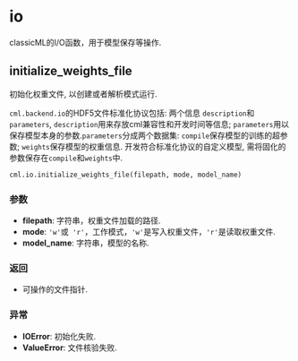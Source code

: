 # io

classicML的I/O函数，用于模型保存等操作.

## initialize_weights_file

初始化权重文件, 以创建或者解析模式运行.

`cml.backend.io`的HDF5文件标准化协议包括: 两个信息 `description`和`parameters`, `description`用来存放cml兼容性和开发时间等信息; `parameters`用以保存模型本身的参数.`parameters`分成两个数据集: `compile`保存模型的训练的超参数; `weights`保存模型的权重信息. 开发符合标准化协议的自定义模型, 需将固化的参数保存在`compile`和`weights`中.

```python
cml.io.initialize_weights_file(filepath, mode, model_name)
```

### 参数

* <b>filepath</b>: 字符串，权重文件加载的路径.
* <b>mode</b>: ```'w'```或``` 'r'```，工作模式，```'w'```是写入权重文件，```'r'```是读取权重文件.
* <b>model_name</b>: 字符串，模型的名称.

### 返回

* 可操作的文件指针.

### 异常

* <b>IOError</b>: 初始化失败.
* <b>ValueError</b>: 文件核验失败.

